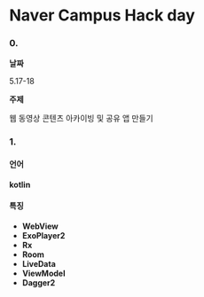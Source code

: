 # Naver Campus Hack day
### 0.

**날짜**

5.17-18

**주제**

웹 동영상 콘텐츠 아카이빙 및 공유 앱 만들기



### 1.

#### 언어

**kotlin**

#### 특징

- **WebView**
- **ExoPlayer2**
- **Rx**
- **Room**
- **LiveData**
- **ViewModel**
- **Dagger2**

